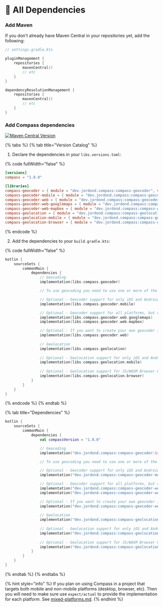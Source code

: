 # 📇 All Dependencies

### Add Maven

If you don't already have Maven Central in your repositories yet, add the following:

```kts
// settings.gradle.kts

pluginManagement {
    repositories {
        mavenCentral()
        // etc
    }
}

dependencyResolutionManagement {
    repositories {
        mavenCentral()
        // etc
    }
}
```

### Add Compass dependencies

[![Maven Central Version](https://img.shields.io/maven-central/v/dev.jordond.compass/compass-core)](https://central.sonatype.com/namespace/dev.jordond.compass)

{% tabs %}
{% tab title="Version Catalog" %}
1. Declare the dependencies in your `libs.versions.toml`:

{% code fullWidth="false" %}
```toml
[versions]
compass = "1.0.0"

[libraries]
compass-geocoder = { module = "dev.jordond.compass:compass-geocoder", version.ref = "compass" }
compass-geocoder-mobile = { module = "dev.jordond.compass:compass-geocoder-mobile", version.ref = "compass" }
compass-geocoder-web = { module = "dev.jordond.compass:compass-geocoder-web", version.ref = "compass" }
compass-geocoder-web-googlemaps = { module = "dev.jordond.compass:compass-geocoder-googlemaps", version.ref = "compass" }
compass-geocoder-web-mapbox = { module = "dev.jordond.compass:compass-geocoder-mapbox", version.ref = "compass" }
compass-geolocation = { module = "dev.jordond.compass:compass-geolocation", version.ref = "compass" }
compass-geolocation-mobile = { module = "dev.jordond.compass:compass-geolocation-mobile", version.ref = "compass" }
compass-geolocation-browser = { module = "dev.jordond.compass:compass-geolocation-browser", version.ref = "compass" }
```
{% endcode %}

2. Add the dependencies to your `build.gradle.kts`:

{% code fullWidth="false" %}
```kts
kotlin {
    sourceSets {
        commonMain {
            dependencies {
                // Geocoding
                implementation(libs.compass.geocoder)

                // To use geocoding you need to use one or more of the following

                // Optional - Geocoder support for only iOS and Android
                implementation(libs.compass.geocoder.mobile)

                // Optional - Geocoder support for all platforms, but requires an API key from the service
                implementation(libs.compass.geocoder.web.googlemaps)
                implementation(libs.compass.geocoder.web.mapbox)

                // Optional - If you want to create your own geocoder implementation
                implementation(libs.compass.geocoder.web)
                
                // Geolocation
                implementation(libs.compass.geolocation)
                
                // Optional - Geolocation support for only iOS and Android
                implementation(libs.compass.geolocation.mobile)
                
                // Optional - Geolocation support for JS/WASM Browser Geolocation API
                implementation(libs.compass.geolocation.browser)
            }
        }  
    }
}
```
{% endcode %}
{% endtab %}

{% tab title="Dependencies" %}
```kts
kotlin {
    sourceSets {
        commonMain {
            dependencies {
                val compassVersion = "1.0.0"

                // Geocoding
                implementation("dev.jordond.compass:compass-geocoder:$compassVersion")

                // To use geocoding you need to use one or more of the following

                // Optional - Geocoder support for only iOS and Android
                implementation("dev.jordond.compass:compass-geocoder-mobile:$compassVersion")

                // Optional - Geocoder support for all platforms, but requires an API key from the service
                implementation("dev.jordond.compass:compass-geocoder-web-googlemaps:$compassVersion")
                implementation("dev.jordond.compass:compass-geocoder-web-mapbox:$compassVersion")

                // Optional - If you want to create your own geocoder implementation
                implementation("dev.jordond.compass:compass-geocoder-web:$compassVersion")
                
                // Geolocation
                implementation("dev.jordond.compass:compass-geolocation:$compassVersion")
                
                // Optional - Geolocation support for only iOS and Android
                implementation("dev.jordond.compass:compass-geolocation-mobile:$compassVersion")
                
                // Optional - Geolocation support for JS/WASM Browser Geolocation API
                implementation("dev.jordond.compass:compass-geolocation-browser:$compassVersion")
            }
        }
    }
}
```
{% endtab %}
{% endtabs %}

{% hint style="info" %}
If you plan on using Compass in a project that targets both mobile and non-mobile platforms (desktop, browser, etc). Then you will need to make sure use `expect/actual` to provide the implementation for each platform. See [mixed-platforms.md](../usage/mixed-platforms.md "mention").
{% endhint %}
